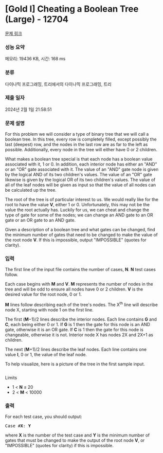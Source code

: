 # [Gold I] Cheating a Boolean Tree (Large) - 12704 

[문제 링크](https://www.acmicpc.net/problem/12704) 

### 성능 요약

메모리: 19436 KB, 시간: 168 ms

### 분류

다이나믹 프로그래밍, 트리에서의 다이나믹 프로그래밍, 트리

### 제출 일자

2024년 2월 1일 21:58:51

### 문제 설명

<p>For this problem we will consider a type of binary tree that we will call a boolean tree. In this tree, every row is completely filled, except possibly the last (deepest) row, and the nodes in the last row are as far to the left as possible. Additionally, every node in the tree will either have 0 or 2 children. </p>

<p>What makes a boolean tree special is that each node has a boolean value associated with it, 1 or 0. In addition, each interior node has either an "AND" or an "OR" gate associated with it. The value of an "AND" gate node is given by the logical AND of its two children's values. The value of an "OR" gate likewise is given by the logical OR of its two children's values. The value of all of the leaf nodes will be given as input so that the value of all nodes can be calculated up the tree.</p>

<p>The root of the tree is of particular interest to us. We would really like for the root to have the value <strong>V</strong>, either 1 or 0. Unfortunately, this may not be the value the root actually has. Luckily for us, we can cheat and change the type of gate for some of the nodes; we can change an AND gate to an OR gate or an OR gate to an AND gate.</p>

<p>Given a description of a boolean tree and what gates can be changed, find the minimum number of gates that need to be changed to make the value of the root node <strong>V</strong>. If this is impossible, output "IMPOSSIBLE" (quotes for clarity).</p>

### 입력 

 <p>The first line of the input file contains the number of cases, <strong>N</strong>. <strong>N</strong> test cases follow.</p>

<p>Each case begins with <strong>M</strong> and <strong>V</strong>.  <strong>M</strong> represents the number of nodes in the tree and will be odd to ensure all nodes have 0 or 2 children.  <strong>V</strong> is the desired value for the root node, 0 or 1.</p>

<p><strong>M</strong> lines follow describing each of the tree's nodes. The X<sup>th</sup> line will describe node X, starting with node 1 on the first line.</p>

<p>The first (<strong>M</strong>−1)/2 lines describe the interior nodes. Each line contains <strong>G</strong> and <strong>C</strong>, each being either 0 or 1. If <strong>G</strong> is 1 then the gate for this node is an AND gate, otherwise it is an OR gate. If <strong>C</strong> is 1 then the gate for this node is changeable, otherwise it is not. Interior node X has nodes 2X and 2X+1 as children.</p>

<p>The next (<strong>M</strong>+1)/2 lines describe the leaf nodes. Each line contains one value <strong>I</strong>, 0 or 1, the value of the leaf node.</p>

<p>To help visualize, here is a picture of the tree in the first sample input.</p>

<p><img alt="" src="https://onlinejudgeimages.s3.amazonaws.com/problem/12704/images-2.png"></p>

<p>Limits</p>

<ul>
	<li>1 < <strong>N</strong> ≤ 20</li>
	<li>2 < <strong>M</strong> < 10000</li>
</ul>

### 출력 

 <p>For each test case, you should output:</p>

<pre>Case #<strong>X</strong>: <strong>Y</strong></pre>

<p>where <strong>X</strong> is the number of the test case and <strong>Y</strong> is the minimum number of gates that must be changed to make the output of the root node <strong>V</strong>, or "IMPOSSIBLE" (quotes for clarity) if this is impossible.</p>

